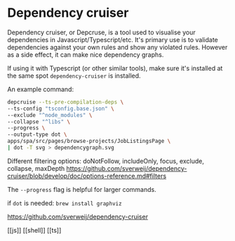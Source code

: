 # Dependency cruiser

Dependency cruiser, or Depcruse, is a tool used to visualise your dependencies in Javascript/Typescript/etc.
It's primary use is to validate dependencies against your own rules and show any violated rules. However as a side effect, it can make nice dependency graphs.

If using it with Typescript (or other similar tools), make sure it's installed at the same spot `dependency-cruiser` is installed.

An example command:
```sh
depcruise --ts-pre-compilation-deps \
--ts-config "tsconfig.base.json" \
--exclude "^node_modules" \
--collapse "^libs" \
--progress \
--output-type dot \
apps/spa/src/pages/browse-projects/JobListingsPage \
| dot -T svg > dependencygraph.svg

```

Different filtering options: doNotFollow, includeOnly, focus, exclude, collapse, maxDepth
https://github.com/sverweij/dependency-cruiser/blob/develop/doc/options-reference.md#filters

The `--progress` flag is helpful for larger commands.

if `dot` is needed: `brew install graphviz`

https://github.com/sverweij/dependency-cruiser

[[js]]
[[shell]]
[[ts]]